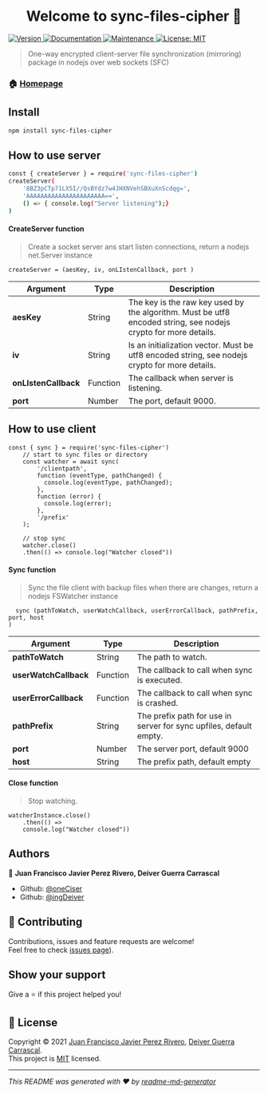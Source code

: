 <h1 align="center">Welcome to sync-files-cipher 👋</h1>
<p>
  <a href="https://www.npmjs.com/package/sync-files-cipher" target="_blank">
    <img alt="Version" src="https://img.shields.io/npm/v/sync-files-cipher.svg">
  </a>
  <a href="https://github.com/oneCiser/Web-Sync-Files-Cipher#readme" target="_blank">
    <img alt="Documentation" src="https://img.shields.io/badge/documentation-yes-brightgreen.svg" />
  </a>
  <a href="https://github.com/oneCiser/Web-Sync-Files-Cipher/graphs/commit-activity" target="_blank">
    <img alt="Maintenance" src="https://img.shields.io/badge/Maintained%3F-yes-green.svg" />
  </a>
  <a href="https://github.com/oneCiser/Web-Sync-Files-Cipher/blob/master/LICENSE" target="_blank">
    <img alt="License: MIT" src="https://img.shields.io/github/license/oneCiser/sync-files-cipher" />
  </a>
</p>

> One-way encrypted client-server file synchronization (mirroring) package in nodejs over web sockets (SFC)

### 🏠 [Homepage](https://github.com/oneCiser/Web-Sync-Files-Cipher#readme)

## Install

```sh
npm install sync-files-cipher
```

## How to use server
```sh
const { createServer } = require('sync-files-cipher')
createServer(
    '8BZ3pCTp71LX5I//QsBYdz7w4JHXNVehSBXuXnScdqg=',
    'AAAAAAAAAAAAAAAAAAAAAA==',
    () => { console.log("Server listening");}
)
```



#### CreateServer function
> Create a socket server ans start listen connections, return a nodejs net.Server instance
```
createServer = (aesKey, iv, onLIstenCallback, port )
```

| Argument             | Type     | Description                                                                                                    |
|----------------------|----------|----------------------------------------------------------------------------------------------------------------|
| **aesKey**           | String   | The key is the raw key used by the algorithm. Must be utf8 encoded string, see nodejs crypto for more details. |
| **iv**               | String   | Is an initialization vector. Must be utf8 encoded string, see nodejs crypto for more details.                  |
| **onLIstenCallback** | Function | The callback when server is listening.                                                                         |
| **port**             | Number   | The port, default 9000.                                                                                        |
## How to use client

```
const { sync } = require('sync-files-cipher')
    // start to sync files or directory
    const watcher = await sync(
        '/clientpath',
        function (eventType, pathChanged) {
          console.log(eventType, pathChanged);
        },
        function (error) {
          console.log(error);
        },
        '/prefix'
    );

    // stop sync
    watcher.close()
    .then(() => console.log("Watcher closed"))
```
#### Sync function

> Sync the file client with backup files when there are changes,
return a nodejs FSWatcher instance

```
  sync (pathToWatch, userWatchCallback, userErrorCallback, pathPrefix, port, host
)
```

| Argument              | Type     | Description                                                        |
|-----------------------|----------|--------------------------------------------------------------------|
| **pathToWatch**       | String   | The path to watch.                                                 |
| **userWatchCallback** | Function | The callback to call when sync is executed.                        |
| **userErrorCallback** | Function | The callback to call when sync is crashed.                         |
| **pathPrefix**        | String   | The prefix path for use in server for sync upfiles, default empty. |
| **port**              | Number   | The server port, default 9000                                      |
| **host**              | String   | The prefix path, default empty                                     |

#### Close function

> Stop watching.

```
watcherInstance.close()
    .then(() => 
    console.log("Watcher closed"))
```

## Authors

👤 **Juan Francisco Javier Perez Rivero, Deiver Guerra Carrascal**

* Github: [@oneCiser](https://github.com/oneCiser)
* Github: [@ingDeiver](https://github.com/IngDeiver)

## 🤝 Contributing

Contributions, issues and feature requests are welcome!<br />Feel free to check [issues page](https://github.com/oneCiser/Web-Sync-Files-Cipher/issues)).

## Show your support

Give a ⭐️ if this project helped you!

## 📝 License

Copyright © 2021 [Juan Francisco Javier Perez Rivero](https://github.com/oneCiser), [Deiver Guerra Carrascal](https://github.com/IngDeiver).<br />
This project is [MIT](https://github.com/oneCiser/Web-Sync-Files-Cipher/blob/master/LICENSE) licensed.

***
_This README was generated with ❤️ by [readme-md-generator](https://github.com/kefranabg/readme-md-generator)_